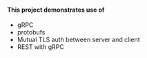 #### This project demonstrates use of 
- gRPC 
- protobufs
- Mutual TLS auth between server and client
- REST with gRPC


